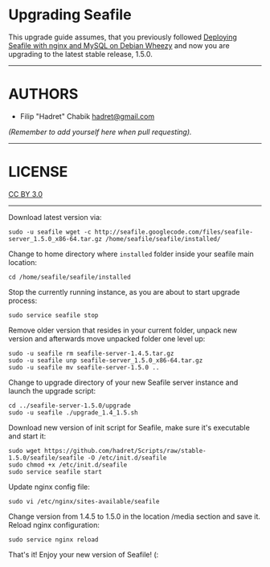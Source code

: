 Upgrading Seafile
=================

This upgrade guide assumes, that you previously followed [Deploying Seafile with nginx and MySQL on Debian Wheezy](https://github.com/hadret/Texts/blob/master/deploying_seafile_with_nginx_and_mysql_on_debian.md) and now you are upgrading to the latest stable release, 1.5.0.

* * *

AUTHORS
=======

* Filip "Hadret" Chabik <hadret@gmail.com>

_(Remember to add yourself here when pull requesting)._

* * *

LICENSE
=======

[CC BY 3.0](http://creativecommons.org/licenses/by/3.0/)

* * *

Download latest version via:

    sudo -u seafile wget -c http://seafile.googlecode.com/files/seafile-server_1.5.0_x86-64.tar.gz /home/seafile/seafile/installed/

Change to home directory where `installed` folder inside your seafile main location:

    cd /home/seafile/seafile/installed

Stop the currently running instance, as you are about to start upgrade process:

    sudo service seafile stop

Remove older version that resides in your current folder, unpack new version and afterwards move unpacked folder one level up:

    sudo -u seafile rm seafile-server-1.4.5.tar.gz
    sudo -u seafile unp seafile-server_1.5.0_x86-64.tar.gz
    sudo -u seafile mv seafile-server-1.5.0 ..

Change to upgrade directory of your new Seafile server instance and launch the upgrade script:

    cd ../seafile-server-1.5.0/upgrade
    sudo -u seafile ./upgrade_1.4_1.5.sh

Download new version of init script for Seafile, make sure it's executable and start it:

    sudo wget https://github.com/hadret/Scripts/raw/stable-1.5.0/seafile/seafile -O /etc/init.d/seafile
    sudo chmod +x /etc/init.d/seafile
    sudo service seafile start

Update nginx config file:

    sudo vi /etc/nginx/sites-available/seafile

Change version from 1.4.5 to 1.5.0 in the location /media section and save it.
Reload nginx configuration:

    sudo service nginx reload

That's it! Enjoy your new version of Seafile! (:
